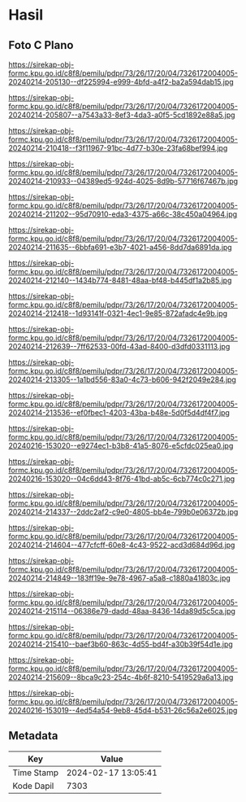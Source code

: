 # Hasil

## Foto C Plano

https://sirekap-obj-formc.kpu.go.id/c8f8/pemilu/pdpr/73/26/17/20/04/7326172004005-20240214-205130--df225994-e999-4bfd-a4f2-ba2a594dab15.jpg

https://sirekap-obj-formc.kpu.go.id/c8f8/pemilu/pdpr/73/26/17/20/04/7326172004005-20240214-205807--a7543a33-8ef3-4da3-a0f5-5cd1892e88a5.jpg

https://sirekap-obj-formc.kpu.go.id/c8f8/pemilu/pdpr/73/26/17/20/04/7326172004005-20240214-210418--f3f11967-91bc-4d77-b30e-23fa68bef994.jpg

https://sirekap-obj-formc.kpu.go.id/c8f8/pemilu/pdpr/73/26/17/20/04/7326172004005-20240214-210933--04389ed5-924d-4025-8d9b-57716f67467b.jpg

https://sirekap-obj-formc.kpu.go.id/c8f8/pemilu/pdpr/73/26/17/20/04/7326172004005-20240214-211202--95d70910-eda3-4375-a66c-38c450a04964.jpg

https://sirekap-obj-formc.kpu.go.id/c8f8/pemilu/pdpr/73/26/17/20/04/7326172004005-20240214-211635--6bbfa691-e3b7-4021-a456-8dd7da6891da.jpg

https://sirekap-obj-formc.kpu.go.id/c8f8/pemilu/pdpr/73/26/17/20/04/7326172004005-20240214-212140--1434b774-8481-48aa-bf48-b445df1a2b85.jpg

https://sirekap-obj-formc.kpu.go.id/c8f8/pemilu/pdpr/73/26/17/20/04/7326172004005-20240214-212418--1d93141f-0321-4ec1-9e85-872afadc4e9b.jpg

https://sirekap-obj-formc.kpu.go.id/c8f8/pemilu/pdpr/73/26/17/20/04/7326172004005-20240214-212639--7ff62533-00fd-43ad-8400-d3dfd0331113.jpg

https://sirekap-obj-formc.kpu.go.id/c8f8/pemilu/pdpr/73/26/17/20/04/7326172004005-20240214-213305--1a1bd556-83a0-4c73-b606-942f2049e284.jpg

https://sirekap-obj-formc.kpu.go.id/c8f8/pemilu/pdpr/73/26/17/20/04/7326172004005-20240214-213536--ef0fbec1-4203-43ba-b48e-5d0f5d4df4f7.jpg

https://sirekap-obj-formc.kpu.go.id/c8f8/pemilu/pdpr/73/26/17/20/04/7326172004005-20240216-153020--e9274ec1-b3b8-41a5-8076-e5cfdc025ea0.jpg

https://sirekap-obj-formc.kpu.go.id/c8f8/pemilu/pdpr/73/26/17/20/04/7326172004005-20240216-153020--04c6dd43-8f76-41bd-ab5c-6cb774c0c271.jpg

https://sirekap-obj-formc.kpu.go.id/c8f8/pemilu/pdpr/73/26/17/20/04/7326172004005-20240214-214337--2ddc2af2-c9e0-4805-bb4e-799b0e06372b.jpg

https://sirekap-obj-formc.kpu.go.id/c8f8/pemilu/pdpr/73/26/17/20/04/7326172004005-20240214-214604--477cfcff-60e8-4c43-9522-acd3d684d96d.jpg

https://sirekap-obj-formc.kpu.go.id/c8f8/pemilu/pdpr/73/26/17/20/04/7326172004005-20240214-214849--183ff19e-9e78-4967-a5a8-c1880a41803c.jpg

https://sirekap-obj-formc.kpu.go.id/c8f8/pemilu/pdpr/73/26/17/20/04/7326172004005-20240214-215114--06386e79-dadd-48aa-8436-14da89d5c5ca.jpg

https://sirekap-obj-formc.kpu.go.id/c8f8/pemilu/pdpr/73/26/17/20/04/7326172004005-20240214-215410--baef3b60-863c-4d55-bd4f-a30b39f54d1e.jpg

https://sirekap-obj-formc.kpu.go.id/c8f8/pemilu/pdpr/73/26/17/20/04/7326172004005-20240214-215609--8bca9c23-254c-4b6f-8210-5419529a6a13.jpg

https://sirekap-obj-formc.kpu.go.id/c8f8/pemilu/pdpr/73/26/17/20/04/7326172004005-20240216-153019--4ed54a54-9eb8-45d4-b531-26c56a2e6025.jpg


## Metadata

| Key        | Value               |
| ---------- | ------------------- |
| Time Stamp | 2024-02-17 13:05:41 |
| Kode Dapil | 7303                |



